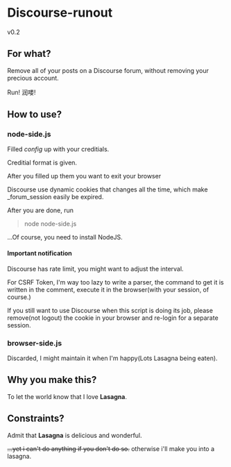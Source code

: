 # Discourse-runout 

v0.2

## For what?

Remove all of your posts on a Discourse forum, without removing your precious account.

Run! 润喽!

## How to use?

### node-side.js

Filled _config_ up with your creditials.

Creditial format is given.

After you filled up them you want to exit your browser

Discourse use dynamic cookies that changes all the time, which make _forum_session easily be expired.

After you are done, run

> node node-side.js

...Of course, you need to install NodeJS.
#### Important notification

Discourse has rate limit, you might want to adjust the interval.


For CSRF Token, I'm way too lazy to write a parser, the command to get it is written in the comment, execute it in the browser(with your session, of course.)


If you still want to use Discourse when this script is doing its job, please remove(not logout) the cookie in your browser and re-login for a separate session.

### browser-side.js

Discarded, I might maintain it when I'm happy(Lots Lasagna being eaten).

## Why you make this?

To let the world know that I love **Lasagna**.
## Constraints?

Admit that **Lasagna** is delicious and wonderful.

~~...yet i can't do anything if you don't do so.~~ otherwise i'll make you into a lasagna.
